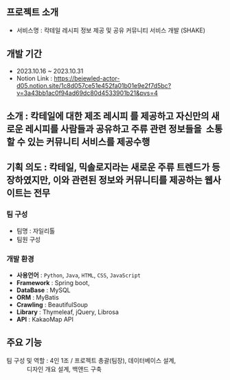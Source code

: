 ## 프로젝트 소개 
* 서비스명 : 칵테일 레시피 정보 제공 및 공유 커뮤니티 서비스 개발 (SHAKE)

## 개발 기간
* 2023.10.16 ~ 2023.10.31
* Notion Link : https://bejewled-actor-d05.notion.site/1c8d057ce51e452fa01b01e9e2f7d5bc?v=3a43bb1ac0f94ad69dc80d4533901b21&pvs=4

## 소개 : 칵테일에 대한 제조 레시피 를 제공하고 자신만의 새로운 레시피를 사람들과 공유하고 주류 관련 정보들을  소통할 수 있는 커뮤니티 서비스를 제공수행 
## 기획 의도 : 칵테일, 믹솔로지라는 새로운 주류 트렌드가 등장하였지만, 이와 관련된 정보와 커뮤니티를 제공하는 웹사이트는 전무 

### 팀 구성
* 팀명 : 자일리톨
* 팀원 구성

### 개발 환경
- **사용언어** : `Python`, `Java`, `HTML`, `CSS`, `JavaScript`
- **Framework** : Spring boot,
- **DataBase** : MySQL 
- **ORM** : MyBatis
- **Crawling** : BeautifulSoup
- **Library** : Thymeleaf, jQuery, Librosa
- **API** : KakaoMap API

## 주요 기능

팀 구성 및 역할 : 4인 1조 / 프로젝트 총괄(팀장), 데이터베이스 설계, 
                                      디자인 개요 설계, 백앤드 구축
